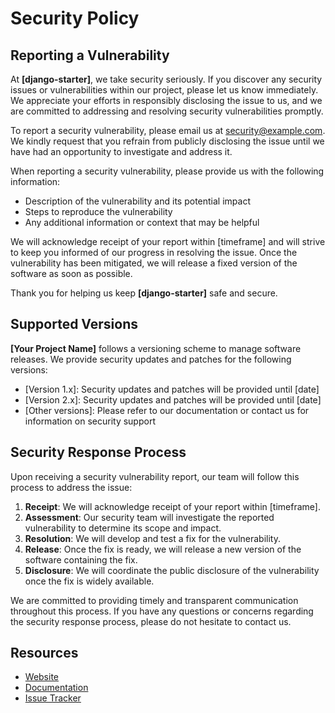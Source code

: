 # Security Policy

## Reporting a Vulnerability

At **[django-starter]**, we take security seriously. If you discover any security issues or vulnerabilities within our project, please let us know immediately. We appreciate your efforts in responsibly disclosing the issue to us, and we are committed to addressing and resolving security vulnerabilities promptly.

To report a security vulnerability, please email us at [security@example.com](mailto:security@example.com). We kindly request that you refrain from publicly disclosing the issue until we have had an opportunity to investigate and address it.

When reporting a security vulnerability, please provide us with the following information:

- Description of the vulnerability and its potential impact
- Steps to reproduce the vulnerability
- Any additional information or context that may be helpful

We will acknowledge receipt of your report within [timeframe] and will strive to keep you informed of our progress in resolving the issue. Once the vulnerability has been mitigated, we will release a fixed version of the software as soon as possible.

Thank you for helping us keep **[django-starter]** safe and secure.

## Supported Versions

**[Your Project Name]** follows a versioning scheme to manage software releases. We provide security updates and patches for the following versions:

- [Version 1.x]: Security updates and patches will be provided until [date]
- [Version 2.x]: Security updates and patches will be provided until [date]
- [Other versions]: Please refer to our documentation or contact us for information on security support

## Security Response Process

Upon receiving a security vulnerability report, our team will follow this process to address the issue:

1. **Receipt**: We will acknowledge receipt of your report within [timeframe].
2. **Assessment**: Our security team will investigate the reported vulnerability to determine its scope and impact.
3. **Resolution**: We will develop and test a fix for the vulnerability.
4. **Release**: Once the fix is ready, we will release a new version of the software containing the fix.
5. **Disclosure**: We will coordinate the public disclosure of the vulnerability once the fix is widely available.

We are committed to providing timely and transparent communication throughout this process. If you have any questions or concerns regarding the security response process, please do not hesitate to contact us.

## Resources

- [Website](https://example.com)
- [Documentation](https://example.com/docs)
- [Issue Tracker](https://example.com/issues)
